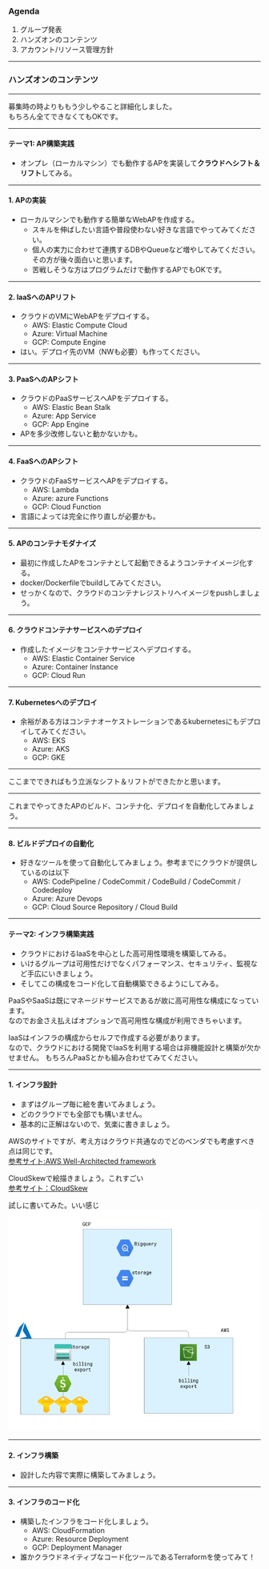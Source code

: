 ### Agenda
 1. グループ発表
 2. ハンズオンのコンテンツ
 3. アカウント/リソース管理方針

---

### ハンズオンのコンテンツ

---

募集時の時よりももう少しやること詳細化しました。  
もちろん全てできなくてもOKです。

---

#### テーマ1: AP構築実践
- オンプレ（ローカルマシン）でも動作するAPを実装して**クラウドへシフト＆リフト**してみる。

---

#### 1. APの実装
  - ローカルマシンでも動作する簡単なWebAPを作成する。
    - スキルを伸ばしたい言語や普段使わない好きな言語でやってみてください。
    - 個人の実力に合わせて連携するDBやQueueなど増やしてみてください。その方が後々面白いと思います。
    - 苦戦しそうな方はプログラムだけで動作するAPでもOKです。

---

#### 2. IaaSへのAPリフト
  - クラウドのVMにWebAPをデプロイする。
    - AWS: Elastic Compute Cloud
    - Azure: Virtual Machine
    - GCP: Compute Engine
  - はい。デプロイ先のVM（NWも必要）も作ってください。

---

#### 3. PaaSへのAPシフト
  - クラウドのPaaSサービスへAPをデプロイする。
    - AWS: Elastic Bean Stalk
    - Azure: App Service
    - GCP: App Engine
  - APを多少改修しないと動かないかも。

---

#### 4. FaaSへのAPシフト
  - クラウドのFaaSサービスへAPをデプロイする。
    - AWS: Lambda
    - Azure: azure Functions
    - GCP: Cloud Function
 - 言語によっては完全に作り直しが必要かも。

---

#### 5. APのコンテナモダナイズ
  - 最初に作成したAPをコンテナとして起動できるようコンテナイメージ化する。
  - docker/Dockerfileでbuildしてみてください。
  - せっかくなので、クラウドのコンテナレジストリへイメージをpushしましょう。

---

#### 6. クラウドコンテナサービスへのデプロイ
  - 作成したイメージをコンテナサービスへデプロイする。
    - AWS: Elastic Container Service
    - Azure: Container Instance
    - GCP: Cloud Run

---

#### 7. Kubernetesへのデプロイ
  - 余裕がある方はコンテナオーケストレーションであるkubernetesにもデプロイしてみてください。
    - AWS: EKS
    - Azure: AKS
    - GCP: GKE

---

ここまでできればもう立派なシフト＆リフトができたかと思います。

---

これまでやってきたAPのビルド、コンテナ化、デプロイを自動化してみましょう。

---

#### 8. ビルドデプロイの自動化
  - 好きなツールを使って自動化してみましょう。参考までにクラウドが提供しているのは以下
    - AWS: CodePipeline / CodeCommit / CodeBuild / CodeCommit / Codedeploy
    - Azure:  Azure Devops
    - GCP: Cloud Source Repository / Cloud Build

---

#### テーマ2: インフラ構築実践
- クラウドにおけるIaaSを中心とした高可用性環境を構築してみる。
- いけるグループは可用性だけでなくパフォーマンス、セキュリティ、監視など手広にいきましょう。
- そしてこの構成をコード化して自動構築できるようにしてみる。

>>>

PaaSやSaaSは既にマネージドサービスであるが故に高可用性な構成になっています。  
なのでお金さえ払えばオプションで高可用性な構成が利用できちゃいます。

>>>

IaaSはインフラの構成からセルフで作成する必要があります。  
なので、クラウドにおける開発でIaaSを利用する場合は非機能設計と構築が欠かせません。
もちろんPaaSとかも組み合わせてみてください。

---

#### 1. インフラ設計
  - まずはグループ毎に絵を書いてみましょう。
  - どのクラウドでも全部でも構いません。
  - 基本的に正解はないので、気楽に書きましょう。

>>>

AWSのサイトですが、考え方はクラウド共通なのでどのベンダでも考慮すべき点は同じです。  
[参考サイト:AWS Well-Architected framework](https://aws.amazon.com/jp/blogs/news/aws-well-architected-whitepaper/)

>>>

CloudSkewで絵描きましょう。これすごい  
[参考サイト：CloudSkew](https://www.cloudskew.com/)

>>>

試しに書いてみた。いい感じ  
![billing](./img/billing.PNG)

---

#### 2. インフラ構築
  - 設計した内容で実際に構築してみましょう。

---

#### 3. インフラのコード化
  - 構築したインフラをコード化しましょう。
    - AWS: CloudFormation
    - Azure: Resource Deployment
    - GCP: Deployment Manager
  - 誰かクラウドネイティブなコード化ツールであるTerraformを使ってみて！
